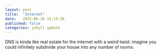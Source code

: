 ```yaml
---
layout: post
title:  "Internet"
date:   2015-06-26 15:15:26
published: false
categories: jekyll update
---
```


DNS is kinda like real estate for the internet with a weird twist: imagine you could infinitely subdivide your house into any number of rooms.
